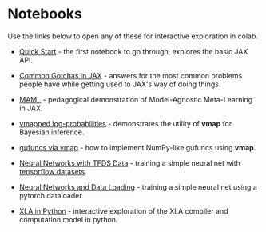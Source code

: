 # Notebooks

Use the links below to open any of these for interactive exploration in colab.

 - [Quick Start][quickstart] - the first notebook to go through, explores the basic JAX API.

 - [Common Gotchas in JAX][Common_Gotchas_in_JAX] - answers for the most common problems people have while getting used to JAX's way of doing things.

 - [MAML][maml] - pedagogical demonstration of Model-Agnostic Meta-Learning in JAX.

 - [vmapped log-probabilities][vmapped log-probs] - demonstrates the utility of __vmap__ for Bayesian inference.

 - [gufuncs via vmap][gufuncs] - how to implement NumPy-like gufuncs using __vmap__.

 - [Neural Networks with TFDS Data][neural_network_with_tfds_data] - training a simple neural net with [tensorflow datasets][tfds].

 - [Neural Networks and Data Loading][neural_network_and_data_loading] - training a simple neural net using a pytorch dataloader.

 - [XLA in Python][XLA_in_Python] - interactive exploration of the XLA compiler and computation model in python.



[quickstart]:https://colab.sandbox.google.com/github/google/jax/blob/master/notebooks/quickstart.ipynb
[Common_Gotchas_in_JAX]:https://colab.sandbox.google.com/github/google/jax/blob/master/notebooks/Common_Gotchas_in_JAX.ipynb
[gufuncs]:https://colab.sandbox.google.com/github/google/jax/blob/master/notebooks/gufuncs.ipynb
[maml]:https://colab.sandbox.google.com/github/google/jax/blob/master/notebooks/maml.ipynb
[vmapped log-probs]:https://colab.sandbox.google.com/github/google/jax/blob/master/notebooks/vmapped%20log-probs.ipynb
[neural_network_with_tfds_data]:https://colab.sandbox.google.com/github/google/jax/blob/master/notebooks/neural_network_with_tfds_data.ipynb
[neural_network_and_data_loading]:https://colab.sandbox.google.com/github/google/jax/blob/master/notebooks/neural_network_and_data_loading.ipynb
[XLA_in_Python]:https://colab.sandbox.google.com/github/google/jax/blob/master/notebooks/XLA_in_Python.ipynb
[tfds]:https://github.com/tensorflow/datasets

